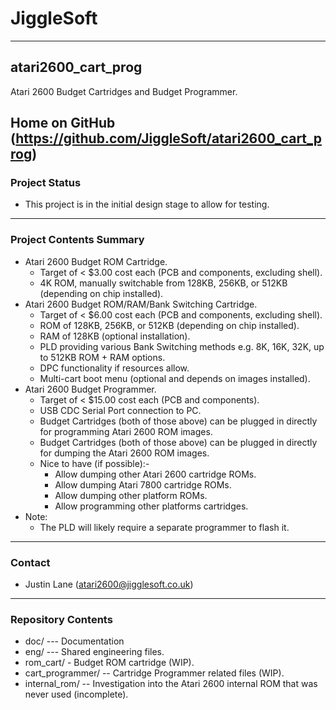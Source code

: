 # JiggleSoft
---
## atari2600_cart_prog
Atari 2600 Budget Cartridges and Budget Programmer. 

Home on GitHub (https://github.com/JiggleSoft/atari2600_cart_prog)
---
### Project Status
 * This project is in the initial design stage to allow for testing.
---
### Project Contents Summary
 * Atari 2600 Budget ROM Cartridge.
   * Target of < $3.00 cost each (PCB and components, excluding shell).
   * 4K ROM, manually switchable from 128KB, 256KB, or 512KB (depending on chip installed).
 * Atari 2600 Budget ROM/RAM/Bank Switching Cartridge.
   * Target of < $6.00 cost each (PCB and components, excluding shell).
   * ROM of 128KB, 256KB, or 512KB (depending on chip installed).
   * RAM of 128KB (optional installation).
   * PLD providing various Bank Switching methods e.g. 8K, 16K, 32K, up to 512KB ROM + RAM options.
   * DPC functionality if resources allow. 
   * Multi-cart boot menu (optional and depends on images installed).
 * Atari 2600 Budget Programmer.
   * Target of < $15.00 cost each (PCB and components).
   * USB CDC Serial Port connection to PC.
   * Budget Cartridges (both of those above) can be plugged in directly for programming Atari 2600 ROM images.
   * Budget Cartridges (both of those above) can be plugged in directly for dumping the Atari 2600 ROM images.
   * Nice to have (if possible):-
     * Allow dumping other Atari 2600 cartridge ROMs.
     * Allow dumping Atari 7800 cartridge ROMs.
     * Allow dumping other platform ROMs.
	 * Allow programming other platforms cartridges.
 * Note:
   * The PLD will likely require a separate programmer to flash it.
---
### Contact
 * Justin Lane (atari2600@jigglesoft.co.uk)
---
### Repository Contents
 * doc/ --- Documentation
 * eng/ --- Shared engineering files.
 * rom_cart/ - Budget ROM cartridge (WIP).
 * cart_programmer/ -- Cartridge Programmer related files (WIP).
 * internal_rom/ -- Investigation into the Atari 2600 internal ROM that was never used (incomplete).
